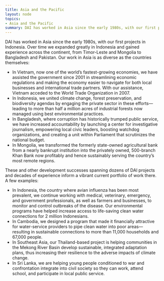 ```yaml
---
title: Asia and the Pacific
layout: node
topics:
- Asia and the Pacific
summary: DAI has worked in Asia since the early 1980s, with our first projects in Indonesia. Over time we expanded greatly in Indonesia and gained experience across the continent, from Timor-Leste and Mongolia to Bangladesh and Pakistan.
---
```


DAI has worked in Asia since the early 1980s, with our first projects in Indonesia. Over time we expanded greatly in Indonesia and gained experience across the continent, from Timor-Leste and Mongolia to Bangladesh and Pakistan. Our work in Asia is as diverse as the countries themselves:

* In Vietnam, now one of the world’s fastest-growing economies, we have assisted the government since 2001 in streamlining economic regulations and making the economy easier to navigate for both local businesses and international trade partners. With our assistance, Vietnam acceded to the World Trade Organization in 2007.
* In Indonesia, we united climate change, forest preservation, and biodiversity agendas by engaging the private sector in these efforts—leading to more than half a million acres of industrial forests now managed using best environmental practices.
* In Bangladesh, where corruption has historically trumped public service, we have increased accountability by launching a center for investigative journalism, empowering local civic leaders, boosting watchdog organizations, and creating a unit within Parliament that scrutinizes the national budget.
* In Mongolia, we transformed the formerly state-owned agricultural bank from a nearly bankrupt institution into the privately owned, 500-branch Khan Bank now profitably and hence sustainably serving the country’s most remote regions.

These and other development successes spanning dozens of DAI projects and decades of experience inform a vibrant current portfolio of work there. A few examples:

* In Indonesia, the country where avian influenza has been most prevalent, we continue working with medical, veterinary, emergency, and government professionals, as well as farmers and businesses, to monitor and control outbreaks of the disease. Our environmental programs have helped increase access to life-saving clean water connections for 2 million Indonesians.
* In Cambodia, we designed a program that made it financially attractive for water-service providers to pipe clean water into poor areas—resulting in sustainable connections to more than 11,000 households and 67,000 people.
* In Southeast Asia, our Thailand-based project is helping communities in the Mekong River Basin develop sustainable, integrated adaptation plans, thus increasing their resilience to the adverse impacts of climate change.
* In Sri Lanka, we are helping young people conditioned to war and confrontation integrate into civil society so they can work, attend school, and participate in local public service.
